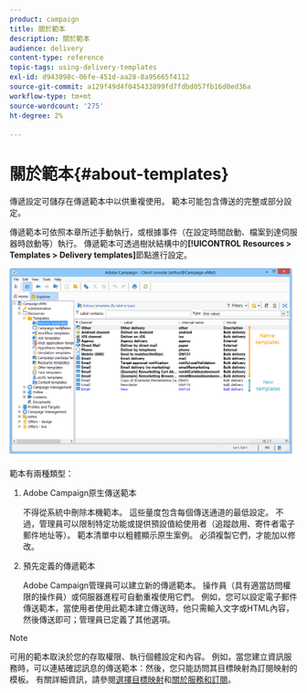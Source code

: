 ```yaml
---
product: campaign
title: 關於範本
description: 關於範本
audience: delivery
content-type: reference
topic-tags: using-delivery-templates
exl-id: d943898c-06fe-451d-aa28-8a95665f4112
source-git-commit: a129f49d4f045433899fd7fdbd057fb16d0ed36a
workflow-type: tm+mt
source-wordcount: '275'
ht-degree: 2%

---
```


# 關於範本{#about-templates}

傳遞設定可儲存在傳遞範本中以供重複使用。 範本可能包含傳送的完整或部分設定。

傳遞範本可依照本章所述手動執行，或根據事件（在設定時間啟動、檔案到達伺服器時啟動等）執行。 傳遞範本可透過樹狀結構中的&#x200B;**[!UICONTROL Resources > Templates > Delivery templates]**&#x200B;節點進行設定。

![](assets/s_user_template_list.png)

範本有兩種類型：

1. Adobe Campaign原生傳送範本

   不得從系統中刪除本機範本。 這些量度包含每個傳送通道的最低設定。 不過，管理員可以限制特定功能或提供預設值給使用者（追蹤啟用、寄件者電子郵件地址等）。 範本清單中以粗體顯示原生案例。 必須複製它們，才能加以修改。

1. 預先定義的傳遞範本

   Adobe Campaign管理員可以建立新的傳遞範本。 操作員（具有適當訪問權限的操作員）或伺服器進程可自動重複使用它們。 例如，您可以設定電子郵件傳送範本，當使用者使用此範本建立傳送時，他只需輸入文字或HTML內容，然後傳送即可；管理員已定義了其他選項。

>[!NOTE]
>
>可用的範本取決於您的存取權限、執行個體設定和內容。 例如，當您建立資訊服務時，可以連結確認訊息的傳送範本：然後，您只能訪問其目標映射為訂閱映射的模板。 有關詳細資訊，請參閱[選擇目標映射](selecting-a-target-mapping.md)和[關於服務和訂閱](about-services-and-subscriptions.md)。
